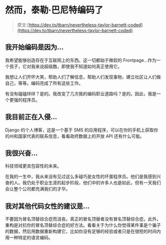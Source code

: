 # 然而，泰勒·巴尼特编码了

> 原文:[https://dev.to/tbarn/nevertheless-taylor-barnett-coded](https://dev.to/tbarn/nevertheless-taylor-barnett-coded)

## [](#i-began-coding-because)我开始编码是因为...

我希望能够创造存在于互联网上的东西。这一切都始于微软的 Frontpage...作为一个孩子，它对我来说超级酷，即使我不知道如何真正使用它。

我想让人们开怀大笑，帮助人们了解信息，帮助人们发现事物，建立社区让人们做自己，等等。编码完成了所有这些工作。

有没有磕磕绊绊？是的。我改变了几次我的编码职业道路吗？是的。因此，我是一个更强的程序员。

## [](#im-currently-hacking-on)我目前正在入侵...

Django 的个人博客，这是一个基于 SMS 的应用程序，可以在你的手机上获取你的州和国家代表的联系信息，看看政府数据上的开放 API 还有什么可能。

## [](#im-excited-about)我很兴奋...

科技领域更具包容性的未来。

在我的一生中，我从来没有见过这么多碰巧是女性的坏蛋程序员。他们是我感到兴奋的人。我仍处于职业生涯的起步阶段，他们中的许多人也是如此，但有一天我们会让整个公司都充满我们的才华。

## [](#my-advice-for-other-women-who-code-is)我对其他代码女性的建议是...

不要因为冒名顶替综合症而沮丧。真正的冒名顶替者没有冒名顶替综合症。此外，重构是对抗你的冒名顶替综合症的好方法。看看关于为什么你觉得某件事是个骗子的数据，然后用数据重新构建它，比如你没有足够的经验或者只是在很短的时间内用一种特定的语言编码。
